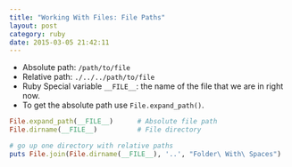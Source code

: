 ```yaml
---
title: "Working With Files: File Paths" 
layout: post
category: ruby
date: 2015-03-05 21:42:11 
---
```


- Absolute path: `/path/to/file`
- Relative path: `./../../path/to/file`
- Ruby Special variable `__FILE__`: the name of the file that we are in right now.
- To get the absolute path use `File.expand_path()`.

```ruby
File.expand_path(__FILE__) 		# Absolute file path
File.dirname(__FILE__) 			# File directory
```

```ruby
# go up one directory with relative paths
puts File.join(File.dirname(__FILE__), '..', "Folder\ With\ Spaces")
```